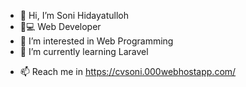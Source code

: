 - 👋 Hi, I’m Soni Hidayatulloh
- 🧮💻 Web Developer
- 👀 I’m interested in Web Programming
- 🌱 I’m currently learning Laravel
<!-- - 💞️ I’m looking to collaborate on ... -->
- 📫 Reach me in https://cvsoni.000webhostapp.com/

<!---
Nii797/Nii797 is a ✨ special ✨ repository because its `README.md` (this file) appears on your GitHub profile.
You can click the Preview link to take a look at your changes.
--->
